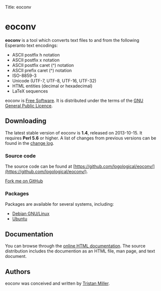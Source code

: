 Title: eoconv

# eoconv

**eoconv** is a tool which converts text files to and from
the following Esperanto text encodings:

-   ASCII postfix h notation
-   ASCII postfix x notation
-   ASCII postfix caret (^) notation
-   ASCII prefix caret (^) notation
-   ISO-8859-3
-   Unicode (UTF-7, UTF-8, UTF-16, UTF-32)
-   HTML entities (decimal or hexadecimal)
-   LaTeX sequences

eoconv is [Free Software](https://www.gnu.org/philosophy/free-sw.html).
It is distributed under the terms of the [GNU General Public
Licence](https://www.gnu.org/copyleft/gpl.html).

Downloading
-----------

The latest stable version of eoconv is **1.4**, released on
2013-10-15. It requires **Perl 5.6** or higher. A list of changes from
previous versions can be found in the
[change log](https://raw.githubusercontent.com/logological/eoconv/master/NEWS).

### Source code

The source code can be found at [https://github.com/logological/eoconv/](https://github.com/logological/eoconv/).

<a class="github-fork-ribbon" href="https://github.com/logological/eoconv/" title="Fork me on GitHub">Fork me on GitHub</a>

### Packages

Packages are available for several systems, including:

* [Debian GNU/Linux](https://packages.debian.org/search?keywords=eoconv)
* [Ubuntu](http://packages.ubuntu.com/search?keywords=eoconv)

Documentation
-------------

You can browse through the [online HTML
documentation](https://files.nothingisreal.com/software/eoconv/eoconv.html).
The source distribution includes the documention as an HTML file, man
page, and text document.

Authors
-------

eoconv was conceived and written by [Tristan Miller](/).
